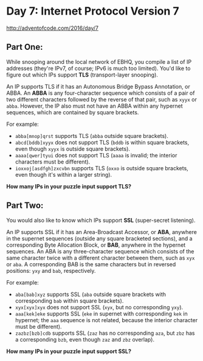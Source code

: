 # Day 7: Internet Protocol Version 7
http://adventofcode.com/2016/day/7

## Part One:
While snooping around the local network of EBHQ, you compile a list of IP
addresses (they're IPv7, of course; IPv6 is much too limited). You'd like to
figure out which IPs support **TLS** (transport-layer snooping).

An IP supports TLS if it has an Autonomous Bridge Bypass Annotation, or ABBA.
An **ABBA** is any four-character sequence which consists of a pair of two
different characters followed by the reverse of that pair, such as `xyyx` or
`abba`. However, the IP also must not have an ABBA within any hypernet
sequences, which are contained by square brackets.

For example:

- `abba[mnop]qrst` supports TLS (`abba` outside square brackets).
- `abcd[bddb]xyyx` does not support TLS (`bddb` is within square brackets,
  even though `xyyx` is outside square brackets).
- `aaaa[qwer]tyui` does not support TLS (`aaaa` is invalid; the interior
  characters must be different).
- `ioxxoj[asdfgh]zxcvbn` supports TLS (`oxxo` is outside square brackets, even
  though it's within a larger string).

**How many IPs in your puzzle input support TLS?**

## Part Two:
You would also like to know which IPs support **SSL** (super-secret
listening).

An IP supports SSL if it has an Area-Broadcast Accessor, or **ABA**, anywhere
in the supernet sequences (outside any square bracketed sections), and a
corresponding Byte Allocation Block, or **BAB**, anywhere in the hypernet
sequences. An ABA is any three-character sequence which consists of the same
character twice with a different character between them, such as `xyx` or
`aba`. A corresponding BAB is the same characters but in reversed positions:
`yxy` and `bab`, respectively.

For example:

- `aba[bab]xyz` supports SSL (`aba` outside square brackets with corresponding
  `bab` within square brackets).
- `xyx[xyx]xyx` does not support SSL (`xyx`, but no corresponding `yxy`).
- `aaa[kek]eke` supports SSL (`eke` in supernet with corresponding `kek` in
  hypernet; the `aaa` sequence is not related, because the interior character
  must be different).
- `zazbz[bzb]cdb` supports SSL (`zaz` has no corresponding `aza`, but `zbz`
  has a corresponding `bzb`, even though `zaz` and `zbz` overlap).

**How many IPs in your puzzle input support SSL?**